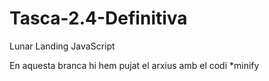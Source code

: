 # Tasca-2.4-Definitiva
Lunar Landing JavaScript

En aquesta branca hi hem pujat el arxius amb el codi *minify
